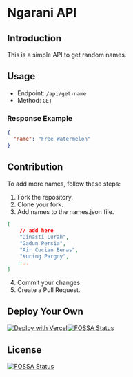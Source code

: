 # Ngarani API

## Introduction

This is a simple API to get random names.

## Usage

- Endpoint: `/api/get-name`
- Method: `GET`

### Response Example
```json
{
  "name": "Free Watermelon"
}
```

## Contribution
To add more names, follow these steps:

1. Fork the repository.
2. Clone your fork.
3. Add names to the names.json file.
```json
[
    // add here
    "Dinasti Lurah",
    "Gadun Persia",
    "Air Cucian Beras",
    "Kucing Pargoy",
    ...
]
```
4. Commit your changes.
5. Create a Pull Request.

## Deploy Your Own
[![Deploy with Vercel](https://vercel.com/button)](https://vercel.com/new/clone?repository-url=https://github.com/leonurium/ngarani-api)[![FOSSA Status](https://app.fossa.com/api/projects/git%2Bgithub.com%2Fleonurium%2Fngarani-api.svg?type=shield)](https://app.fossa.com/projects/git%2Bgithub.com%2Fleonurium%2Fngarani-api?ref=badge_shield)


## License
[![FOSSA Status](https://app.fossa.com/api/projects/git%2Bgithub.com%2Fleonurium%2Fngarani-api.svg?type=large)](https://app.fossa.com/projects/git%2Bgithub.com%2Fleonurium%2Fngarani-api?ref=badge_large)